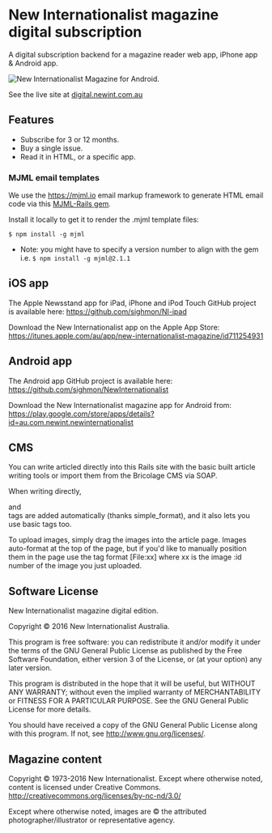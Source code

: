 New Internationalist magazine digital subscription
============

A digital subscription backend for a magazine reader web app, iPhone app & Android app.

![New Internationalist Magazine for Android.](https://nirailsapp.s3.amazonaws.com/uploads/digital.newint.com.au.jpg)

See the live site at [digital.newint.com.au](https://digital.newint.com.au)

## Features

* Subscribe for 3 or 12 months.
* Buy a single issue.
* Read it in HTML, or a specific app.

### MJML email templates

We use the https://mjml.io email markup framework to generate HTML email code via this [MJML-Rails gem](https://github.com/sighmon/mjml-rails).

Install it locally to get it to render the .mjml template files:

```$ npm install -g mjml```

* Note: you might have to specify a version number to align with the gem i.e. ```$ npm install -g mjml@2.1.1```


## iOS app

The Apple Newsstand app for iPad, iPhone and iPod Touch GitHub project is available here: 
<https://github.com/sighmon/NI-ipad>

Download the New Internationalist app on the Apple App Store:
<https://itunes.apple.com/au/app/new-internationalist-magazine/id711254931>

## Android app

The Android app GitHub project is available here: <https://github.com/sighmon/NewInternationalist>

Download the New Internationalist magazine app for Android from: <https://play.google.com/store/apps/details?id=au.com.newint.newinternationalist>

## CMS

You can write articled directly into this Rails site with the basic built article writing tools or import them from the Bricolage CMS via SOAP.

When writing directly, <p> and <br /> tags are added automatically (thanks simple_format), and it also lets you use basic <html> tags too.

To upload images, simply drag the images into the article page. Images auto-format at the top of the page, but if you'd like to manually position them in the page use the tag format [File:xx] where xx is the image :id number of the image you just uploaded.

## Software License

New Internationalist magazine digital edition.

Copyright © 2016 New Internationalist Australia.

This program is free software: you can redistribute it and/or modify it under the terms of the GNU General Public License as published by the Free Software Foundation, either version 3 of the License, or (at your option) any later version.

This program is distributed in the hope that it will be useful, but WITHOUT ANY WARRANTY; without even the implied warranty of MERCHANTABILITY or FITNESS FOR A PARTICULAR PURPOSE.  See the GNU General Public License for more details.

You should have received a copy of the GNU General Public License along with this program.  If not, see <http://www.gnu.org/licenses/>.

## Magazine content

Copyright © 1973-2016 New Internationalist. Except where otherwise noted, content is licensed under Creative Commons. <http://creativecommons.org/licenses/by-nc-nd/3.0/>

Except where otherwise noted, images are © the attributed photographer/illustrator or representative agency.

